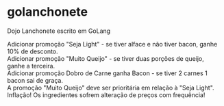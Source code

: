 # golanchonete
Dojo Lanchonete escrito em GoLang

Adicionar promoção "Seja Light" - se tiver alface e não tiver bacon, ganhe 10% de desconto.<br />
Adicionar promoção "Muito Queijo" - se tiver duas porções de queijo, ganhe a terceira.<br />
Adicionar promoção Dobro de Carne ganha Bacon - se tiver 2 carnes 1 bacon sai de graça.<br />
A promoção "Muito Queijo" deve ser prioritária em relação à "Seja Light".<br />
Inflação! Os ingredientes sofrem alteração de preços com frequência!
